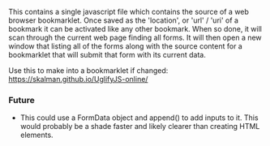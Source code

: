 
This contains a single javascript file which contains the source of a web browser bookmarklet. 
Once saved as the 'location', or 'url' / 'uri' of a bookmark it can be activated like any other 
bookmark. When so done, it will scan through the current web page finding all forms. It will then 
open a new window that listing all of the forms along with the source content for a bookmarklet 
that will submit that form with its current data.

Use this to make into a bookmarklet if changed: https://skalman.github.io/UglifyJS-online/

### Future
* This could use a FormData object and append() to add inputs to it. This would probably be a shade faster and likely clearer than creating HTML elements.
